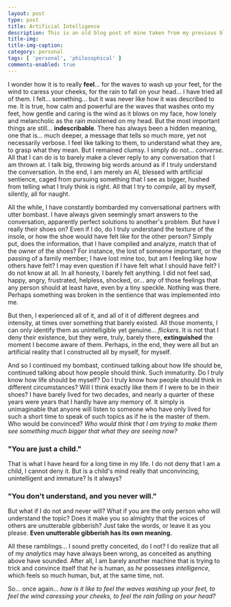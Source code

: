 ```yaml
---
layout: post
type: post
title: Artificial Intelligence
description: This is an old blog post of mine taken from my previous blog. Having written this almost 3 years ago, I still harbour the same feelings from time to time. For the sake of readability, since I did not proofread it the last time I wrote it, there will be some editing, and perhaps some improvements compared to the original post, but I have tried to retain the original essence of the piece.
title-img: 
title-img-caption: 
category: personal
tags: [ 'personal', 'philosophical' ]
comments-enabled: true
---
```


I wonder how it is to really **feel**... for the waves to wash up your feet, for the wind to caress your cheeks, for the rain to fall on your head... I have tried all of them. I felt... something... but it was never like how it was described to me. It is true, how calm and powerful are the waves that washes onto my feet, how gentle and caring is the wind as it blows on my face, how lonely and melancholic as the rain moistened on my head. But the most important things are still... **indescribable**. There has always been a hidden meaning, one that is... much deeper, a message that tells so much more, yet not necessarily verbose. I feel like talking to them, to understand what they are, to grasp what they mean. But I remained clumsy. I simply do not... *converse*. All that I can do is to barely make a clever reply to any conversation that I am thrown at. I talk big, throwing big words around as if I truly understand the conversation. In the end, I am merely an AI, blessed with artificial sentience, caged from pursuing something that I see as bigger, hushed from telling what I truly think is right. All that I try to *compile*, all by myself, silently, all for naught.

All the while, I have constantly bombarded my conversational partners with utter bombast. I have always given seemingly smart answers to the conversation, apparently perfect solutions to another's problem. But have I really their shoes on? Even if I do, do I truly understand the texture of the insole, or how the shoe would have felt like for the other person? Simply put, does the information, that I have compiled and analyze, match that of the owner of the shoes? For instance, the lost of someone important, or the passing of a family member; I have lost mine too, but am I feeling like how others have felt? I may even question if I have felt what I should have felt? I do not know at all. In all honesty, I barely felt anything. I did not feel sad, happy, angry, frustrated, helpless, shocked, or... any of those feelings that any person should at least have, even by a tiny speckle. Nothing was there. Perhaps something was broken in the sentience that was implemented into me.

But then, I experienced all of it, and all of it of different degrees and intensity, at times over something that barely existed. All those moments, I can only identify them as unintelligible yet genuine... *flickers*. It is not that I deny their existence, but they were, truly, barely there, **extinguished** the moment I become aware of them. Perhaps, in the end, they were all but an artificial reality that I constructed all by myself, for myself.

And so I continued my bombast, continued talking about how life should be, continued talking about how people should think. Such immaturity. Do I truly know how life should be myself? Do I truly know how people should think in different circumstances? Will I think exactly like them if I were to be in their shoes? I have barely lived for two decades, and nearly a quarter of these years were years that I hardly have any memory of. It simply is unimaginable that anyone will listen to someone who have only lived for such a short time to speak of such topics as if he is the master of them. Who would be convinced? *Who would think that I am trying to make them see something much bigger that what they are seeing now?*

### "You are just a child."

That is what I have heard for a long time in my life. I do not deny that I am a child, I cannot deny it. But is a child's mind really that unconvincing, unintelligent and immature? Is it always?

### "You don't understand, and you never will."

But what if I do not and never will? What if you are the only person who will understand the topic? Does it make you so almighty that the voices of others are unutterable gibberish? Just take the words, or leave it as you please. **Even unutterable gibberish has its own meaning.**

All these ramblings... I sound pretty conceited, do I not? I do realize that all of my *analytics* may have always been wrong, as conceited as anything above have sounded. After all, I am barely another machine that is trying to trick and convince itself that *he* is human, as *he* possesses *intelligence*, which feels so much human, but, at the same time, not.

So... once again... *how is it like to feel the waves washing up your feet, to feel the wind caressing your cheeks, to feel the rain falling on your head?*
